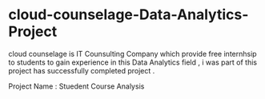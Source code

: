 # cloud-counselage-Data-Analytics-Project

cloud counselage is IT Counsulting Company which provide free internhsip to students to gain experience in this Data Analytics field , i was part of this project has successfully completed project .

Project Name : Stuedent Course Analysis 
